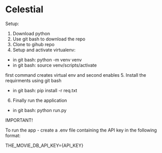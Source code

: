 # Celestial

Setup:
1. Download python
2. Use git bash to download the repo
3. Clone to gihub repo
4. Setup and activate virtualenv:
- in git bash:
python -m venv venv
- in git bash:
source venv/scripts/activate

first command creates virtual env and second enables
5. Install the requirments using git bash
- in git bash:
pip install -r req.txt
6. Finally run the application
- in git bash:
python run.py

IMPORTANT!

To run the app - create a .env file containing the API key in the following format:

THE_MOVIE_DB_API_KEY={API_KEY}